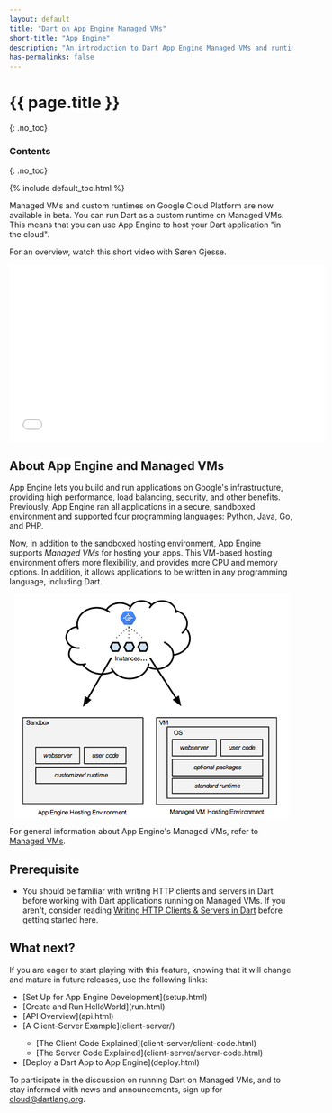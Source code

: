 ```yaml
---
layout: default
title: "Dart on App Engine Managed VMs"
short-title: "App Engine"
description: "An introduction to Dart App Engine Managed VMs and runtimes."
has-permalinks: false
---
```


# {{ page.title }}
{: .no_toc}

### Contents
{: .no_toc}

{% include default_toc.html %}

Managed VMs and custom runtimes on Google Cloud Platform are
now available in beta.
You can run Dart as a custom runtime on Managed VMs.
This means that you can use App Engine to host
your Dart application "in the cloud".

For an overview, watch this short video with Søren Gjesse.

<iframe style="display:block;margin: 0 auto;" width="560" height="315" src="//www.youtube.com/embed/UqolCJsvD_g" frameborder="0" allowfullscreen></iframe>

## About App Engine and Managed VMs

App Engine lets you build and run applications on Google's
infrastructure, providing high performance, load balancing,
security, and other benefits.
Previously, App Engine ran all applications in a secure,
sandboxed environment and supported four programming languages:
Python, Java, Go, and PHP.

Now, in addition to the sandboxed hosting environment,
App Engine supports _Managed VMs_ for hosting your apps.
This VM-based hosting environment offers more flexibility, and
provides more CPU and memory options. In addition, it allows
applications to be written in any programming language,
including Dart.

<img src="images/vmhosting.png" style="display:block;margin: 0 auto;" alt="Sandboxes and VMs">

For general information about App Engine's Managed VMs, refer to
<a href="https://developers.google.com/appengine/docs/managed-vms/">
Managed VMs</a>.

## Prerequisite

* You should be familiar with writing HTTP clients and servers in Dart
before working with Dart applications running on Managed VMs.
If you aren't, consider reading
[Writing HTTP Clients & Servers in Dart](https://www.dartlang.org/docs/tutorials/httpserver/)
before getting started here.

## What next?

If you are eager to start playing with this feature, knowing that it
will change and mature in future releases, use the following links:

<ul markdown ="1">
<li markdown ="1">
[Set Up for App Engine Development](setup.html)
</li>

<li markdown="1">
[Create and Run HelloWorld](run.html)
</li>

<li markdown="1">
[API Overview](api.html)
</li>

<li markdown="1">
[A Client-Server Example](client-server/)
</li>

<ul markdown="a">
<li markdown="1">
[The Client Code Explained](client-server/client-code.html)
</li>
<li markdown="1">
[The Server Code Explained](client-server/server-code.html)
</li>
</ul>

<li markdown="1">
[Deploy a Dart App to App Engine](deploy.html)
</li>
</ul>

To participate in the discussion on running Dart on Managed VMs,
and to stay informed with news and announcements,
sign up for
[cloud@dartlang.org](https://groups.google.com/a/dartlang.org/forum/?fromgroups#!forum/cloud).
